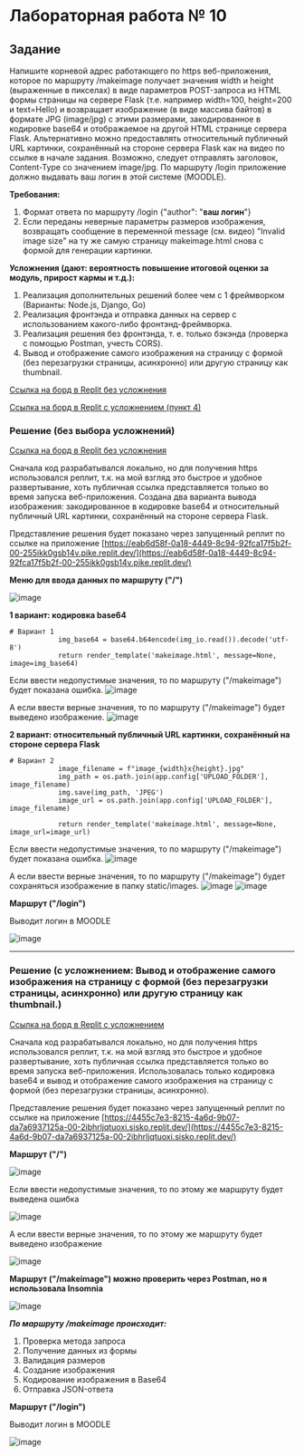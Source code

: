 # Лабораторная работа № 10

## Задание

Напишите корневой адрес работающего по https веб-приложения, которое по маршруту /makeimage получает значения width и height (выраженные в пикселах) в виде параметров POST-запроса из HTML формы страницы на сервере Flask (т.е. например width=100, height=200 и text=Hello) и возвращает изображение (в виде массива байтов) в формате JPG (image/jpg) с этими размерами, закодированное в кодировке base64 и отображаемое на другой HTML странице сервера Flask. Альтернативно можно предоставлять относительный публичный URL картинки, сохранённый на стороне сервера Flask как на видео по ссылке в начале задания. Возможно, следует отправлять заголовок, Content-Type со значением image/jpg. По маршруту /login приложение должно выдавать ваш логин в этой системе (MOODLE).

**Требования:** 

1. Формат ответа по маршруту /login {"author": "__ваш логин__"}
2. Если переданы неверные параметры размеров изображения, возвращать сообщение в переменной message (см. видео) "Invalid image size" на ту же самую страницу makeimage.html снова с формой для генерации картинки.

**Усложнения (дают: вероятность повышение итоговой оценки за модуль, прирост кармы и т.д.):**

1. Реализация дополнительных решений более чем с 1 фреймворком (Варианты: Node.js, Django, Go)
2. Реализация фронтэнда и отправка данных на сервер с использованием какого-либо фронтэнд-фреймворка.
3. Реализация решения без фронтэнда, т. е. только бэкэнда (проверка с помощью Postman, учесть CORS). 
4. Вывод и отображение самого изображения на страницу с формой (без перезагрузки страницы, асинхронно) или другую страницу как thumbnail.

[Ссылка на борд в Replit без усложнения](https://replit.com/@yrmelnikno/LR10?v=1)

[Ссылка на борд в Replit с усложнением (пункт 4)](https://replit.com/@yrmelnikno/difficultLR10?v=1)

### Решение (без выбора усложнений)

[Ссылка на борд в Replit без усложнения](https://replit.com/@yrmelnikno/LR10?v=1)

Сначала код разрабатывался локально, но для получения https использовался реплит, т.к. на мой взгляд это быстрое и удобное развертывание, хоть публичная ссылка представляется только во время запуска веб-приложения. Создана два варианта вывода изображения: закодированное в кодировке base64 и относительный публичный URL картинки, сохранённый на стороне сервера Flask.

Представление решения будет показано через запущенный реплит по ссылке на приложение [https://eab6d58f-0a18-4449-8c94-92fca17f5b2f-00-255ikk0gsb14v.pike.replit.dev/](https://eab6d58f-0a18-4449-8c94-92fca17f5b2f-00-255ikk0gsb14v.pike.replit.dev/)

**Меню для ввода данных по маршруту ("/")**

![image](https://github.com/user-attachments/assets/3a9a211d-c169-4886-97f2-72ed25e92100)

**1 вариант: кодировка base64**

```
# Вариант 1
            img_base64 = base64.b64encode(img_io.read()).decode('utf-8')
            return render_template('makeimage.html', message=None, image=img_base64)
```

Если ввести недопустимые значения, то по маршруту ("/makeimage") будет показана ошибка.
![image](https://github.com/user-attachments/assets/cf15b0f9-d8cc-454c-a743-ba7147f0a2b1)

А если ввести верные значения, то по маршруту ("/makeimage") будет выведено изображение.
![image](https://github.com/user-attachments/assets/a48781dd-ff27-44e7-9a2c-e5e0a403d72d)

**2 вариант: относительный публичный URL картинки, сохранённый на стороне сервера Flask**
```
# Вариант 2
            image_filename = f"image_{width}x{height}.jpg"
            img_path = os.path.join(app.config['UPLOAD_FOLDER'], image_filename)
            img.save(img_path, 'JPEG')
            image_url = os.path.join(app.config['UPLOAD_FOLDER'], image_filename) 
            
            return render_template('makeimage.html', message=None, image_url=image_url)
```

Если ввести недопустимые значения, то по маршруту ("/makeimage") будет показана ошибка.
![image](https://github.com/user-attachments/assets/68672b1f-abdd-4b05-b359-25c86c79eee3)

А если ввести верные значения, то по маршруту ("/makeimage") будет сохраняться изображение в папку static/images.
![image](https://github.com/user-attachments/assets/00de1e4c-b2bf-402f-a7d9-b0040e611cd8)
![image](https://github.com/user-attachments/assets/76544cd0-dabb-4819-a6b9-3e3108ec45b0)


**Маршрут ("/login")**

Выводит логин в MOODLE

![image](https://github.com/user-attachments/assets/aeb1028f-66c1-4291-a72c-cb9a8cd71c7e)

---

### Решение (с усложнением: Вывод и отображение самого изображения на страницу с формой (без перезагрузки страницы, асинхронно) или другую страницу как thumbnail.)

[Ссылка на борд в Replit с усложнением](https://replit.com/@yrmelnikno/difficultLR10?v=1)

Сначала код разрабатывался локально, но для получения https использовался реплит, т.к. на мой взгляд это быстрое и удобное развертывание, хоть публичная ссылка представляется только во время запуска веб-приложения. Использовалась только кодировка base64 и вывод и отображение самого изображения на страницу с формой (без перезагрузки страницы, асинхронно).

Представление решения будет показано через запущенный реплит по ссылке на приложение [https://4455c7e3-8215-4a6d-9b07-da7a6937125a-00-2ibhrljqtuoxi.sisko.replit.dev/](https://4455c7e3-8215-4a6d-9b07-da7a6937125a-00-2ibhrljqtuoxi.sisko.replit.dev/)

**Маршрут ("/")**

![image](https://github.com/user-attachments/assets/57be0935-ad92-4294-a82e-f294b557cc52)


Если ввести недопустимые значения, то по этому же маршруту будет выведена ошибка 

![image](https://github.com/user-attachments/assets/e33263a7-e2ee-4e79-a5a7-1e9334417f4e)

А если ввести верные значения, то по этому же маршруту будет выведено изображение 

![image](https://github.com/user-attachments/assets/b241ea40-caa7-4124-8844-a34ddc0b9913)

**Маршрут ("/makeimage") можно проверить через Postman, но я использовала Insomnia**

![image](https://github.com/user-attachments/assets/ea6be12f-5ceb-4f54-9e13-e36938fd3bfa)

***По маршруту /makeimage происходит:***

1. Проверка метода запроса
2. Получение данных из формы
3. Валидация размеров
4. Создание изображения
5. Кодирование изображения в Base64
6. Отправка JSON-ответа

**Маршрут ("/login")**

Выводит логин в MOODLE

![image](https://github.com/user-attachments/assets/91a6d98d-b8dc-42b9-8dc8-56640c7f7d1f)
